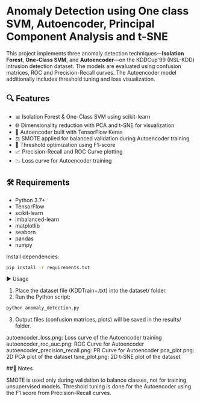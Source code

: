 # Anomaly Detection using One class SVM, Autoencoder, Principal Component Analysis and t-SNE

This project implements three anomaly detection techniques—**Isolation Forest**, **One-Class SVM**, and **Autoencoder**—on the KDDCup'99 (NSL-KDD) intrusion detection dataset. The models are evaluated using confusion matrices, ROC and Precision-Recall curves. The Autoencoder model additionally includes threshold tuning and loss visualization.

## 🔍 Features

- 📊 Isolation Forest & One-Class SVM using scikit-learn
- 🌐 Dimensionality reduction with PCA and t-SNE for visualization
- 🤖 Autoencoder built with TensorFlow Keras
- ⚖️ SMOTE applied for balanced validation during Autoencoder training
- 🎯 Threshold optimization using F1-score
- 📈 Precision-Recall and ROC Curve plotting
- 📉 Loss curve for Autoencoder training

## 🛠 Requirements

- Python 3.7+
- TensorFlow
- scikit-learn
- imbalanced-learn
- matplotlib
- seaborn
- pandas
- numpy

Install dependencies:

```bash
pip install -r requirements.txt

```

▶️ Usage
1. Place the dataset file (KDDTrain+.txt) into the dataset/ folder.
2. Run the Python script:

```bash
python anomaly_detection.py
```

3. Output files (confusion matrices, plots) will be saved in the results/ folder.
   
autoencoder_loss.png: Loss curve of the Autoencoder training
autoencoder_roc_auc.png: ROC Curve for Autoencoder
autoencoder_precision_recall.png: PR Curve for Autoencoder
pca_plot.png: 2D PCA plot of the dataset
tsne_plot.png: 2D t-SNE plot of the dataset

##📌 Notes

SMOTE is used only during validation to balance classes, not for training unsupervised models.
Threshold tuning is done for the Autoencoder using the F1 score from Precision-Recall curves.
